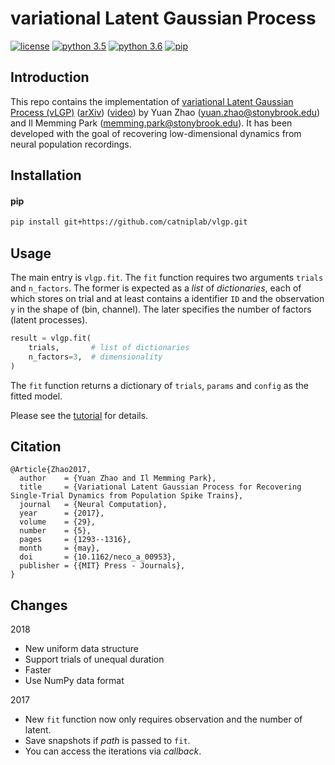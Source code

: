 # variational Latent Gaussian Process

[![license](https://img.shields.io/github/license/mashape/apistatus.svg?style=flat-square)]()
[![python 3.5](https://img.shields.io/badge/python-3.5-blue.svg?style=flat-square)]()
[![python 3.6](https://img.shields.io/badge/python-3.6-blue.svg?style=flat-square)]()
[![pip](https://img.shields.io/badge/install-pip-blue.svg?style=flat-square)]()

## Introduction

This repo contains the implementation of [variational Latent Gaussian Process (vLGP)](https://doi.org/10.1162/NECO_a_00953) 
([arXiv](https://arxiv.org/abs/1604.03053)) 
([video](https://youtu.be/CrY5AfNH1ik)) by 
Yuan Zhao ([yuan.zhao@stonybrook.edu](yuan.zhao@stonybrook.edu])) and 
Il Memming Park ([memming.park@stonybrook.edu](memming.park@stonybrook.edu)).
It has been developed with the goal of recovering low-dimensional dynamics from neural population recordings. 

## Installation

#### pip
```bash
pip install git+https://github.com/catniplab/vlgp.git
```

## Usage
The main entry is `vlgp.fit`. The `fit` function requires two arguments `trials` and `n_factors`. 
The former is expected as a *list* of *dictionaries*, each of which stores on trial and 
at least contains a identifier `ID` and the observation `y` in the shape of (bin, channel).
The later specifies the number of factors (latent processes).

```python
result = vlgp.fit(
    trials,       # list of dictionaries
    n_factors=3,  # dimensionality
)
```

The `fit` function returns a dictionary of `trials`, `params` and `config` as the fitted model.


Please see the [tutorial](notebook/tutorial.ipynb) for details.



## Citation
```
@Article{Zhao2017,
  author    = {Yuan Zhao and Il Memming Park},
  title     = {Variational Latent Gaussian Process for Recovering Single-Trial Dynamics from Population Spike Trains},
  journal   = {Neural Computation},
  year      = {2017},
  volume    = {29},
  number    = {5},
  pages     = {1293--1316},
  month     = {may},
  doi       = {10.1162/neco_a_00953},
  publisher = {{MIT} Press - Journals},
}
```

## Changes

2018

- New uniform data structure
- Support trials of unequal duration
- Faster
- Use NumPy data format

2017

- New ```fit``` function now only requires observation and the number of latent.
- Save snapshots if *path* is passed to ```fit```.
- You can access the iterations via *callback*.
